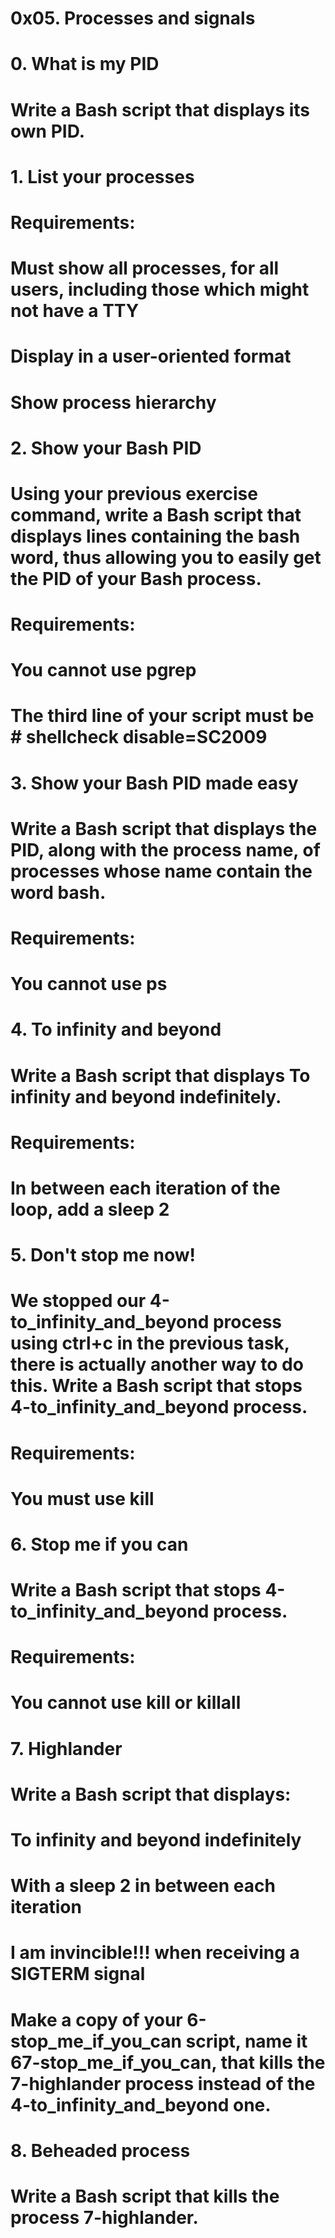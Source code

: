# 0x05. Processes and signals


# 0. What is my PID
# Write a Bash script that displays its own PID.

# 1. List your processes
# Requirements:
# Must show all processes, for all users, including those which might not have a TTY
# Display in a user-oriented format
# Show process hierarchy

# 2. Show your Bash PID
# Using your previous exercise command, write a Bash script that displays lines containing the bash word, thus allowing you to easily get the PID of your Bash process.
# Requirements:
# You cannot use pgrep
# The third line of your script must be # shellcheck disable=SC2009

# 3. Show your Bash PID made easy
# Write a Bash script that displays the PID, along with the process name, of processes whose name contain the word bash.
# Requirements:
# You cannot use ps

# 4. To infinity and beyond
# Write a Bash script that displays To infinity and beyond indefinitely.
# Requirements:
# In between each iteration of the loop, add a sleep 2

# 5. Don't stop me now!
# We stopped our 4-to_infinity_and_beyond process using ctrl+c in the previous task, there is actually another way to do this. Write a Bash script that stops 4-to_infinity_and_beyond process.
# Requirements:
# You must use kill

# 6. Stop me if you can
# Write a Bash script that stops 4-to_infinity_and_beyond process.
# Requirements:
# You cannot use kill or killall

# 7. Highlander
# Write a Bash script that displays:
# To infinity and beyond indefinitely
# With a sleep 2 in between each iteration
# I am invincible!!! when receiving a SIGTERM signal
# Make a copy of your 6-stop_me_if_you_can script, name it 67-stop_me_if_you_can, that kills the 7-highlander process instead of the 4-to_infinity_and_beyond one.

# 8. Beheaded process
# Write a Bash script that kills the process 7-highlander.